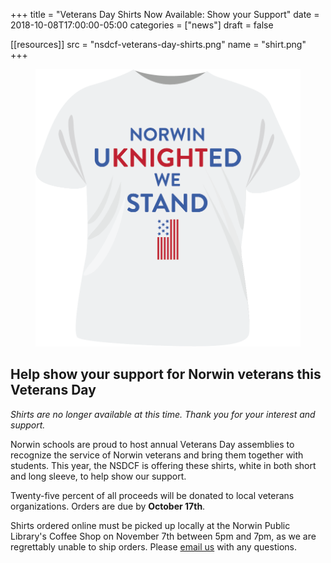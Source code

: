 +++
title = "Veterans Day Shirts Now Available: Show your Support"
date  = 2018-10-08T17:00:00-05:00
categories = ["news"]
draft = false

[[resources]]
  src  = "nsdcf-veterans-day-shirts.png"
  name = "shirt.png"
+++

<figure class="img--side">
  <img class="img__img" src="nsdcf-veterans-day-shirts.png" />
</figure>

## Help show your support for Norwin veterans this Veterans Day

*Shirts are no longer available at this time. Thank you for your interest and support.*

Norwin schools are proud to host annual Veterans Day assemblies to recognize the service of Norwin veterans and bring them together with students. This year, the NSDCF is offering these shirts, white in both short and long sleeve, to help show our support.

Twenty-five percent of all proceeds will be donated to local veterans organizations. Orders are due by **October 17th**.

<p class="donation_form__small_msg">Shirts ordered online must be picked up locally at the Norwin Public Library's Coffee Shop on November 7th between 5pm and 7pm, as we are regrettably unable to ship orders. Please <a href="mailto:alumni@nsdcf.org">email us</a> with any questions.</p>
